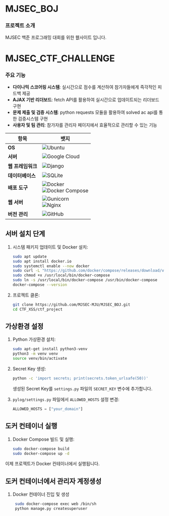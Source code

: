 # MJSEC_BOJ
### 프로젝트 소개
MJSEC 백준 프로그래밍 대회를 위한 웺사이트 입니다.

# MJSEC_CTF_CHALLENGE


### 주요 기능

- **다이나믹 스코어링 시스템**: 실시간으로 점수를 계산하여 참가자들에게 즉각적인 피드백 제공
- **AJAX 기반 리더보드**: fetch API를 활용하여 실시간으로 업데이트되는 리더보드 구현
- **문제 제출 및 검증 시스템**: python requests 모듈을 활용하여 solved ac api를 통한 검증시스템 구현
- **사용자 및 팀 관리**: 참가자를 관리자 페이지에서 효율적으로 관리할 수 있는 기능


| 항목              | 뱃지                                                                                                      |
|-------------------|-----------------------------------------------------------------------------------------------------------|
| **OS**            | ![Ubuntu](https://img.shields.io/badge/Ubuntu-20.04_LTS-CC3534?logo=ubuntu&logoColor=white)              |
| **서버**          | ![Google Cloud](https://img.shields.io/badge/Google%20Cloud-GCP_E2_model-4285F4?logo=google-cloud)         |
| **웹 프레임워크** | ![Django](https://img.shields.io/badge/Django-5.1-green?logo=django)                                      |
| **데이터베이스**  | ![SQLite](https://img.shields.io/badge/SQLite-latest-B3B3B3?logo=sqlite)                                  |
| **배포 도구**     | ![Docker](https://img.shields.io/badge/Docker-latest-blue?logo=docker) <br> ![Docker Compose](https://img.shields.io/badge/Docker%20Compose-2.21.0-blue?logo=docker) |
| **웹 서버**       | ![Gunicorn](https://img.shields.io/badge/Gunicorn-20.1.0-343434?logo=gunicorn) <br> ![Nginx](https://img.shields.io/badge/Nginx-latest-009639?logo=nginx) |
| **버전 관리**     | ![GitHub](https://img.shields.io/badge/GitHub-Repository-181717?logo=github&logoColor=white)               |




## 서버 설치 단계
1. 시스템 패키지 업데이트 및 Docker 설치:
    ```sh
    sudo apt update
    sudo apt install docker.io
    sudo systemctl enable --now docker
    sudo curl -L "https://github.com/docker/compose/releases/download/v2.21.0/docker-compose-$(uname -s)-$(uname -m)" -o /usr/local/bin/docker-compose
    sudo chmod +x /usr/local/bin/docker-compose
    sudo ln -s /usr/local/bin/docker-compose /usr/bin/docker-compose
    docker-compose --version
    ```

2. 프로젝트 클론:
    ```sh
    git clone https://github.com/MJSEC-MJU/MJSEC_BOJ.git
    cd CTF_XSS/ctf_project
    ```

## 가상환경 설정
1. Python 가상환경 설치:
    ```sh
    sudo apt-get install python3-venv
    python3 -m venv venv
    source venv/bin/activate
    ```

2. Secret Key 생성:
    ```sh
    python -c 'import secrets; print(secrets.token_urlsafe(50))'
    ```
    생성된 Secret Key를 `settings.py` 파일의 `SECRET_KEY` 변수에 추가합니다.

3. `pylog/settings.py` 파일에서 `ALLOWED_HOSTS` 설정 변경:
    ```python
    ALLOWED_HOSTS = ["your_domain"]
    ```

## 도커 컨테이너 실행
1. Docker Compose 빌드 및 실행:
    ```sh
    sudo docker-compose build
    sudo docker-compose up -d
    ```
이제 프로젝트가 Docker 컨테이너에서 실행됩니다.

## 도커 컨테이너에서 관리자 계정생성
1. Docker 컨테이너 진입 및 생성
   ```sh
    sudo docker-compose exec web /bin/sh
    python manage.py createsuperuser
    ```
